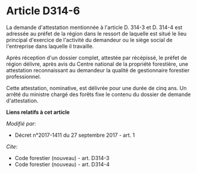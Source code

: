 # Article D314-6

La demande d'attestation mentionnée à l'article D. 314-3 et D. 314-4 est adressée au préfet de la région dans le ressort de
laquelle est situé le lieu principal d'exercice de l'activité du demandeur ou le siège social de l'entreprise dans laquelle
il travaille.

Après réception d'un dossier complet, attestée par récépissé, le préfet de région délivre, après avis du Centre national de
la propriété forestière, une attestation reconnaissant au demandeur la qualité de gestionnaire forestier professionnel.

Cette attestation, nominative, est délivrée pour une durée de cinq ans. Un arrêté du ministre chargé des forêts fixe le
contenu du dossier de demande d'attestation.

**Liens relatifs à cet article**

_Modifié par_:

  - Décret n°2017-1411 du 27 septembre 2017 - art. 1

_Cite_:

  - Code forestier (nouveau) - art. D314-3
  - Code forestier (nouveau) - art. D314-4
